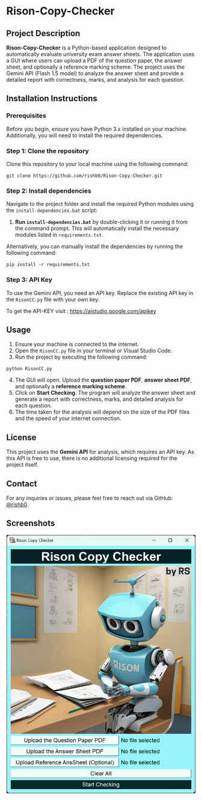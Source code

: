 # Rison-Copy-Checker

## Project Description

**Rison-Copy-Checker** is a Python-based application designed to automatically evaluate university exam answer sheets. The application uses a GUI where users can upload a PDF of the question paper, the answer sheet, and optionally a reference marking scheme. The project uses the Gemini API (Flash 1.5 model) to analyze the answer sheet and provide a detailed report with correctness, marks, and analysis for each question.

## Installation Instructions

### Prerequisites

Before you begin, ensure you have Python 3.x installed on your machine. Additionally, you will need to install the required dependencies.

### Step 1: Clone the repository

Clone this repository to your local machine using the following command:

```
git clone https://github.com/rishb0/Rison-Copy-Checker.git
```

### Step 2: Install dependencies

Navigate to the project folder and install the required Python modules using the `install-dependencies.bat` script:

1. **Run `install-dependencies.bat`** by double-clicking it or running it from the command prompt. This will automatically install the necessary modules listed in `requirements.txt`.
   
Alternatively, you can manually install the dependencies by running the following command:

```
pip install -r requirements.txt
```

### Step 3: API Key

To use the Gemini API, you need an API key. Replace the existing API key in the `RisonCC.py` file with your own key.

To get the API-KEY visit : https://aistudio.google.com/apikey

## Usage

1. Ensure your machine is connected to the internet.
2. Open the `RisonCC.py` file in your terminal or Visual Studio Code.
3. Run the project by executing the following command:

```
python RisonCC.py
```

4. The GUI will open. Upload the **question paper PDF**, **answer sheet PDF**, and optionally a **reference marking scheme**.
5. Click on **Start Checking**. The program will analyze the answer sheet and generate a report with correctness, marks, and detailed analysis for each question.
6. The time taken for the analysis will depend on the size of the PDF files and the speed of your internet connection.

## License

This project uses the **Gemini API** for analysis, which requires an API key. As this API is free to use, there is no additional licensing required for the project itself.

## Contact

For any inquiries or issues, please feel free to reach out via GitHub: [@rishb0](https://github.com/rishb0).

## Screenshots

![GUI Look](GUI-screenshot.png)
